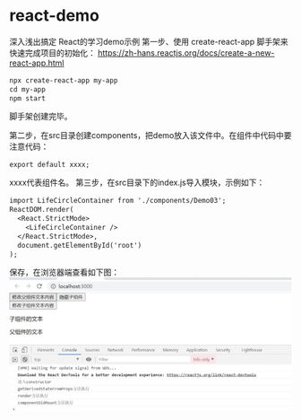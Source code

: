 # react-demo
深入浅出搞定 React的学习demo示例
第一步、使用 create-react-app 脚手架来快速完成项目的初始化： https://zh-hans.reactjs.org/docs/create-a-new-react-app.html
```
npx create-react-app my-app
cd my-app
npm start
```
脚手架创建完毕。

第二步，在src目录创建components，把demo放入该文件中。在组件中代码中要注意代码：
```
export default xxxx;
```
xxxx代表组件名。
第三步，在src目录下的index.js导入模块，示例如下：
```
import LifeCircleContainer from './components/Demo03';
ReactDOM.render(
  <React.StrictMode>
    <LifeCircleContainer />
  </React.StrictMode>,
  document.getElementById('root')
);
```
保存，在浏览器端查看如下图：
![Demo03.jpg](https://github.com/henni-719/react-demo/blob/main/images/Demo03.jpg)

